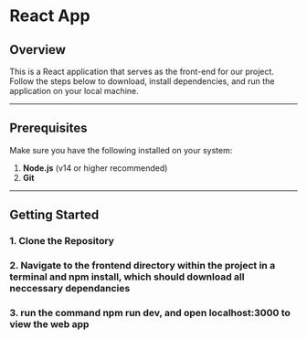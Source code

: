 # React App

## Overview

This is a React application that serves as the front-end for our project. Follow the steps below to download, install dependencies, and run the application on your local machine.

---

## Prerequisites

Make sure you have the following installed on your system:

1. **Node.js** (v14 or higher recommended)  
2. **Git**  

---

## Getting Started

### 1. Clone the Repository

### 2. Navigate to the frontend directory within the project in a terminal and npm install, which should download all neccessary dependancies

### 3. run the command npm run dev, and open localhost:3000 to view the web app
